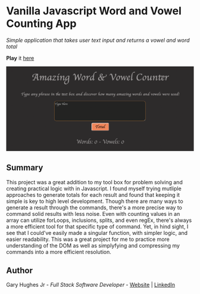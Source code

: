 # Vanilla Javascript Word and Vowel Counting App

_Simple application that takes user text input and returns a vowel and word total_


**Play** it [here](https://nomoneyrecord.github.io/Word-And-Vowel-Count/)

![Image](Vowel-Word-Counter.png)

## Summary

This project was a great addition to my tool box for problem solving and creating practical logic with in Javascript. I found myself trying mutliple approaches to generate totals for each result and found that keeping it simple is key to high level development. Though there are many ways to generate a result through the commands, there's a more precise way to command solid results with less noise. Even with counting values in an array can utilize forLoops, inclusions, splits, and even regEx, there's always a more efficient tool for that specific type of command. Yet, in hind sight, I see that I could've easily made a singular function, with simpler logic, and easier readability. This was a great project for me to practice more understanding of the DOM as well as simplyfying and compressing my commands into a more efficient resolution.

## Author 

Gary Hughes Jr - _Full Stack Software Developer_ - [Website](https://garyleehughesjr.com) | [LinkedIn](https://www.linkedin.com/in/gary-hughes-jr-64925b229/)